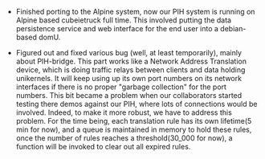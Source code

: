- Finished porting to the Alpine system, now our PIH system is running on Alpine based cubeietruck full time. This involved putting the data persistence service and web interface for the end user into a debian-based domU.

- Figured out and fixed various bug (well, at least temporarily), mainly about PIH-bridge. This part works like a Network Address Translation device, which is doing traffic relays between clients and data holding unikernels. It will keep using up its own port numbers on its network interfaces if there is no proper "garbage collection" for the port numbers. This bit became a problem when our collaborators started testing there demos against our PIH, where lots of connections would be involved. Indeed, to make it more robust, we have to address this problem. For the time being, each translation rule has its own lifetime(5 min for now), and a queue is maintained in memory to hold these rules, once the number of rules reaches a threshold(30_000 for now), a function will be invoked to clear out all expired rules. 

